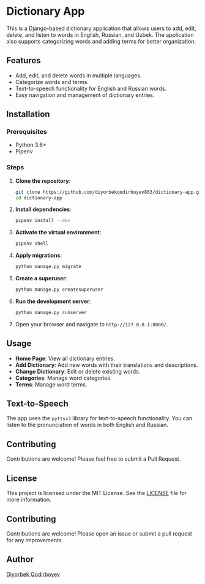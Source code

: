 # Dictionary App

This is a Django-based dictionary application that allows users to add, edit, delete, and listen to words in English, Russian, and Uzbek. The application also supports categorizing words and adding terms for better organization.

## Features

- Add, edit, and delete words in multiple languages.
- Categorize words and terms.
- Text-to-speech functionality for English and Russian words.
- Easy navigation and management of dictionary entries.

## Installation

### Prerequisites

- Python 3.6+
- Pipenv

### Steps

1. **Clone the repository**:
    ```bash
    git clone https://github.com/diyorbekqodirboyev863/dictionary-app.git
    cd dictionary-app
    ```

2. **Install dependencies**:
    ```bash
    pipenv install --dev
    ```

3. **Activate the virtual environment**:
    ```bash
    pipenv shell
    ```

4. **Apply migrations**:
    ```bash
    python manage.py migrate
    ```

5. **Create a superuser**:
    ```bash
    python manage.py createsuperuser
    ```

6. **Run the development server**:
    ```bash
    python manage.py runserver
    ```

7. Open your browser and navigate to `http://127.0.0.1:8000/`.

## Usage

- **Home Page**: View all dictionary entries.
- **Add Dictionary**: Add new words with their translations and descriptions.
- **Change Dictionary**: Edit or delete existing words.
- **Categories**: Manage word categories.
- **Terms**: Manage word terms.

## Text-to-Speech

The app uses the `pyttsx3` library for text-to-speech functionality. You can listen to the pronunciation of words in both English and Russian.

## Contributing

Contributions are welcome! Please feel free to submit a Pull Request.

## License

This project is licensed under the MIT License. See the [LICENSE](LICENSE) file for more information.

## Contributing

Contributions are welcome! Please open an issue or submit a pull request for any improvements.

## Author

[Diyorbek Qodirboyev](https://github.com/diyorbekqodirboyev863)